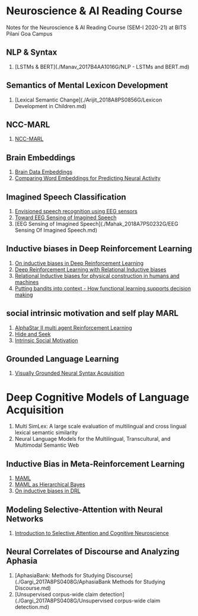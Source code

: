 # Neuroscience & AI Reading Course
Notes for the Neuroscience & AI Reading Course (SEM-I 2020-21) at BITS Pilani Goa Campus

## NLP & Syntax
1. [LSTMs & BERT](./Manav_2017B4AA1016G/NLP - LSTMs and BERT.md)

## Semantics of Mental Lexicon Development
1. [Lexical Semantic Change](./Arijit_2018A8PS0856G/Lexicon Development in Children.md)

## NCC-MARL
1. [NCC-MARL](./Vedant_2018AAPS0566G/NCC-MARL.md)

## Brain Embeddings
1. [Brain Data Embeddings](./Neelay_2018A8PS0400G/brain_data_embeddings.md)
2. [Comparing Word Embeddings for Predicting Neural Activity](./Neelay_2018A8PS0400G/comparing_word_embeddings_for_predicting_neural_activity.md)

## Imagined Speech Classification 
1. [Envisioned speech recognition using EEG sensors](./Divisha_2017A7PS0959G/Imagined_Speech_Classification_Using_EEG/Envisioned_speech_recognition_using_EEG_sensors.md)
2. [Toward EEG Sensing of Imagined Speech](./Divisha_2017A7PS0959G/Imagined_Speech_Classification_Using_EEG/Toward_EEG_Sensing_of_Imagined_Speech.md)
3. [EEG Sensing of Imagined Speech](./Mahak_2018A7PS0232G/EEG Sensing Of Imagined Speech.md)

## Inductive biases in Deep Reinforcement Learning
1. [On inductive biases in Deep Reinforcement Learning](./Rishabh_2018AAPS0348G/On%20inductive%20biases%20in%20Deep%20RL/On%20inductive%20biases%20in%20Deep%20RL.md)
2. [Deep Reinforcement Learning with Relational Inductive biases](./Rishabh_2018AAPS0348G/Deep%20RL%20with%20relational%20inductive%20biases/Deep%20RL%20with%20relational%20inductive%20biases.md)
3. [Relational Inductive biases for physical construction in humans and machines](./Rishabh_2018AAPS0348G/Relational%20inductive%20bias%20for%20physical%20construction%20in%20humans%20and%20machines)
4. [Putting bandits into context - How functional learning supports decision making](./Rishabh_2018AAPS0348G/Putting%20bandits%20into%20context%20-%20How%20functional%20learning%20supports%20decision%20making)

## social intrinsic motivation and self play MARL
1. [AlphaStar II multi agent Reinforcement Learning](https://github.com/f20190094/neuroscience-ai-reading-course/blob/master/ARYAN_f20190094/AlphaStar%20II%20multi%20agent%20Reinforcemnt%20Learning%2084fd67640f5d431788118fa794a394ff.md)
2. [Hide and Seek](https://github.com/f20190094/neuroscience-ai-reading-course/blob/master/ARYAN_f20190094/HIDE%20AND%20SEEK%2010067df7e23b4b2e8fba1663f0c5b91e.md)
3. [Intrinsic Social Motivation](https://github.com/f20190094/neuroscience-ai-reading-course/blob/master/ARYAN_f20190094/Intrinsic%20social%20motivation%202bf0fc2ab0804eb3a51408d8eb12403c.md)

## Grounded Language Learning
1. [Visually Grounded Neural Syntax Acquisition](https://github.com/bhatiakartik10/neuroscience-ai-reading-course/blob/master/Kartik_2017A7PS0051G/Visually%20Grounded%20Neural%20Syntax%20Acquisition%20Notes.md)

# Deep Cognitive Models of Language Acquisition
1. Multi SimLex: A large scale evaluation of multilingual and cross lingual lexical semantic similarity
2. Neural Language Models for the Multilingual, Transcultural, and Multimodal Semantic Web

## Inductive Bias in Meta-Reinforcement Learning

1. [MAML](./Avishree_2017A7PS0112G/MAML/Model_Agnostic_Meta_Learning_for_Fast_Adaptation.md)
3. [MAML as Hierarchical Bayes](./Avishree_2017A7PS0112G/MAML_as_Hierarchical_Bayes/MAML_as_Hierarchical_Bayes.md)
4. [On inductive biases in DRL](./Avishree_2017A7PS0112G/On_Inductive_Biases_in_DRL/On_Inductive_Biases_in_Deep_Reinforcement_Learning.md)

## Modeling Selective-Attention with Neural Networks
1. [Introduction to Selective Attention and Cognitive Neuroscience](./Somesh_2018A7PS0175G/Modelling-Selective-Attention-with-Neural-Networks.md)

## Neural Correlates of Discourse and Analyzing Aphasia
1. [AphasiaBank: Methods for Studying Discourse](./Gargi_2017A8PS0408G/AphasiaBank Methods for Studying Discourse.md)
2. [Unsupervised corpus-wide claim detection](./Gargi_2017A8PS0408G/Unsupervised corpus-wide claim detection.md)
